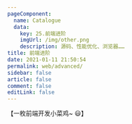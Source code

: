```yaml
---
pageComponent: 
  name: Catalogue
  data: 
    key: 25.前端进阶
    imgUrl: /img/other.png
    description: 源码、性能优化、浏览器……
title: 前端进阶
date: 2021-01-11 21:50:54
permalink: web/advanced/
sidebar: false
article: false
comment: false
editLink: false
---
```


【一枚前端开发小菜鸡~ 😃】